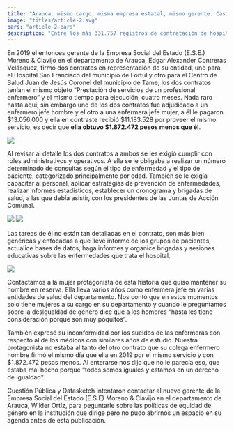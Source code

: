 ```yaml
---
title: "Arauca: mismo cargo, misma empresa estatal, mismo gerente. Casi dos millones de diferencia entre enfermero y enfermera."
image: "titles/article-2.svg"
bars: "article-2-bars"
description: "Entre los más 331.757 registros de contratación de hospitales estatales que analizamos para determinar la desigualdad salarial entre hombres y mujeres en el sector de la salud en Colombia. De la base de datos rastreamos dos contratos firmados el mismo día, del mismo año, en el mismo departamento, por el mismo gerente de empresa estatal, para contratar un enfermero jefe y una enfermera jefe que realizaran las mismas tareas en dos municipios diferentes y con diferente salario. ¿Adivinen a cuál mujer le pagaron menos?"
---
```


En 2019 el entonces gerente de la Empresa Social del Estado (E.S.E.) Moreno & Clavijo en el departamento de Arauca, Edgar Alexander Contreras Velásquez, firmó dos contratos en representación de su entidad, uno para el Hospital San Francisco del municipio de Fortul y otro para el Centro de Salud Juan de Jesús Coronel del municipio de Tame, los dos contratos tenían el mismo objeto “Prestación de servicios de un profesional enfermero” y el mismo tiempo para ejecución, cuatro meses. Nada raro hasta aquí, sin embargo uno de los dos contratos fue adjudicado a un enfermero jefe hombre y el otro a una enfermera jefe mujer, a él le pagaron $13.056.000 y ella en contraste recibió $11.183.528 por proveer el mismo servicio, es decir que **ella obtuvo $1.872.472 pesos menos que él**.

![](/article-2-1.jpg)

Al revisar al detalle los dos contratos a ambos se les exigió cumplir con roles administrativos y operativos. A ella se le obligaba a realizar un número determinado de consultas según el tipo de enfermedad y el tipo de paciente, categorizado principalmente por edad. También se le exigía capacitar al personal, aplicar estrategias de prevención de enfermedades, realizar informes estadísticos, establecer un cronograma y brigadas de salud, a las que debía asistir, con los presidentes de las Juntas de Acción Comunal.

![](/article-2-2.png)
![](/article-2-3.png)

Las tareas de él no están tan detalladas en el contrato, son más bien genéricas y enfocadas a que lleve informe de los grupos de pacientes, actualice bases de datos, haga informes y organice brigadas y sesiones educativas sobre las enfermedades que trata el hospital.

![](/article-2-4.png)

Contactamos a la mujer protagonista de esta historia que quiso mantener su nombre en reserva. Ella lleva varios años como enfermera jefe en varias entidades de salud del departamento. Nos contó que en estos momentos solo tiene mujeres a su cargo en su departamento y cuando le preguntamos sobre la desigualdad de género dice que a los hombres “hasta les tiene consideración porque son muy poquitos”. 

También expresó su inconformidad por los sueldos de las enfermeras con respecto al de los médicos con similares años de estudio. Nuestra protagonista no estaba al tanto del otro contrato que su colega enfermero hombre firmó el mismo día que ella en 2019 por el mismo servicio y con $1.872.472 pesos menos. Al enterarse nos dijo que no le parecía eso, que estaba mal hecho porque “todos somos iguales y estamos en un derecho de igualdad”. 

Cuestión Pública y Datasketch intentaron contactar al nuevo gerente de la Empresa Social del Estado (E.S.E) Moreno & Clavijo en el departamento de Arauca, Wilder Ortíz, para peguntarle sobre las políticas de equidad de género en la institución que dirige pero no pudo abrirnos un espacio en su agenda antes de esta publicación. 
